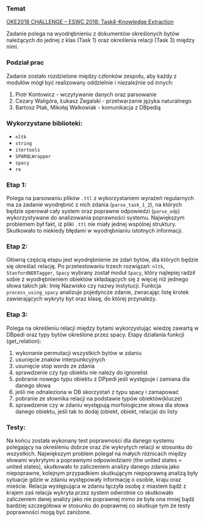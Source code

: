 ### Temat
[OKE2018 CHALLENGE – ESWC 2018: Task4-Knowledge Extraction](https://project-hobbit.eu/challenges/oke2018-challenge-eswc-2018/tasks/)

Zadanie polega na wyodrębnieniu z dokumentów określonych bytów 
należących do jednej z klas (Task 1) oraz określenia relacji (Task 3) między nimi.

### Podział prac
Zadanie zostało rozdzielone między członków zespołu, aby każdy z modułów mógł być realizowany oddzielnie 
i niezależnie od innych:
  1) Piotr Kontowicz - wczytywanie danych oraz parsowanie
  2) Cezary Waligóra, Łukasz Żegalski - przetwarzanie języka naturalnego 
  3) Bartosz Ptak, Mikołaj Walkowiak - komunikacja z DBpedią

### Wykorzystane biblioteki:
* `nltk`
* `string`
* `itertools`
* `SPARQLWrapper`
* `spacy`
* `re`

### Etap 1: 
  Polega na parsowaniu plików `.ttl` z wykorzystaniem wyrażeń regularnych ma za zadanie wyodrębnić z nich zdania (`parse_task_1_2`), na których będzie operował cały system oraz poprawne odpowiedzi (`parse_odp`) wykorzystywane do analizowania poprawności systemu. Największym problemem był fakt, iż pliki `.ttl` nie miały jednej wspólnej struktury. Skutkowało to niekiedy błędami w wyodrębnianiu istotnych informacji. 

### Etap 2: 
  Główną częścią etapu jest wyodrębnienie ze zdań bytów, dla których będzie się określać relację. Po przetestowaniu trzech rozwiązań: `nltk`, `StanfordNERTagger`, `Spacy` wybrany został moduł `Spacy`, który najlepiej radził sobie z wyodrębnieniem obiektów składających się z więcej niż jednego słowa takich jak: Imię Nazwisko czy nazwy instytucji. Funkcja  `process_using_spacy` analizuje pojedyncze zdanie, zwracając listę krotek zawierających wykryty byt oraz klasę, do której przynależy. 

### Etap 3: 
  Polega na określeniu relacji między bytami wykorzystując wiedzę zawartą w DBpedi oraz typy bytów określone przez spacy.
  Etapy działania funkcji (get_relation):
 1. wykonanie permutacji wszystkich bytów w zdaniu   
 2. usunięcie znaków interpunkcyjnych
 3. usunięcie stop words ze zdania
 4. sprawdzenie czy typ obiektu nie należy do ignorelist
 5. pobranie nowego typu obiektu z DPpedi jeśli występuje i zamiana dla danego słowa
 6. jeśli nie odnaleziona w DB skorzystań z typu spacy i zamapować 
 7. pobranie ze słownika relacji na podstawie typów obiektów(klucze)
 8. sprawdzenie czy w zdaniu występują morfologiczne słowa dla słowa danego obiektu, jeśli tak to dodaj (obiekt, obiekt, relacja) do listy

### Testy:
  Na końcu została wykonany test poprawności dla danego systemu polegający na określeniu dobrze oraz źle wykrytych relacji w stosunku do wszystkich.
  Największym problem polegał na małych różnicach między słowami wykrytymi a poprawnymi odpowiedziami (the united states = united states),
  skutkowało to zaliczeniem analizy danego zdania jako niepoprawne, kolejnym przypadkiem skutkującym niepoprawną analizą były sytuacje 
  gdzie w zdaniu występowały informację o osobie, kraju oraz mieście. Relacja występująca w zdaniu łączyła osobę z miastem bądź z krajem zaś
  relacja wykryta przez system odwrotnie co skutkowało zaliczeniem danej analizy jako nie poprawnej mimo że była ona mniej bądź bardziej szczegółowa
  w stosunku do poprawnej co skutkuje tym że testy poprawności mogą być zaniżone.
 
